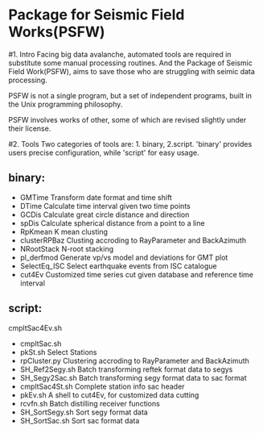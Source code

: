 Package for Seismic Field Works(PSFW)
=====================================================
#1. Intro
Facing big data avalanche, automated tools are required in substitute some manual processing routines. And the Package of Seismic Field Work(PSFW), aims to save those who are struggling with seimic data processing.

PSFW is not a single program, but a set of independent programs, built in the Unix programming philosophy.

PSFW involves works of other, some of which are revised slightly under their license.

#2. Tools
Two categories of tools are: 1. binary, 2.script. 'binary' provides users precise configuration, while 'script' for easy usage.
## binary:
- GMTime        Transform date format and time shift
- DTime         Calculate time interval given two time points
- GCDis         Calculate great circle distance and direction
- spDis         Calculate spherical distance from a point to a line
- RpKmean       K mean clusting
- clusterRPBaz  Clusting accroding to RayParameter and BackAzimuth
- NRootStack    N-root stacking
- pl_derfmod    Generate vp/vs model and deviations for GMT plot
- SelectEq_ISC  Select earthquake events from ISC catalogue
- cut4Ev        Customized time series cut given database and reference time interval
## script:
cmpltSac4Ev.sh 
- cmpltSac.sh   
- pkSt.sh         Select Stations
- rpCluster.py    Clustering accroding to RayParameter and BackAzimuth
- SH_Ref2Segy.sh  Batch transforming reftek format data to segys
- SH_Segy2Sac.sh  Batch transforming segy format data to sac format
- cmpltSac4St.sh  Complete station info sac header
- pkEv.sh         A shell to cut4Ev, for customized data cutting
- rcvfn.sh        Batch distilling receiver functions 
- SH_SortSegy.sh  Sort segy format data
- SH_SortSac.sh   Sort sac format data
